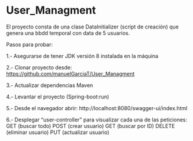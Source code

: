 # User_Managment

El proyecto consta de una clase DataInitializer (script de creación) que genera una bbdd temporal con data de 5 usuarios.

Pasos para probar:

1.- Asegurarse de tener JDK versión 8 instalada en la máquina

2.- Clonar proyecto desde:
https://github.com/manuelGarciaT/User_Managment

3.- Actualizar dependencias Maven

4.- Levantar el proyecto (Spring-boot:run)

5.- Desde el navegador abrir:
http://localhost:8080/swagger-ui/index.html

6.- Desplegar “user-controller” para visualizar cada una de las peticiones:
GET (buscar todo)
POST (crear usuario)
GET (buscar por ID)
DELETE (eliminar usuario)
PUT (actualizar usuario)

